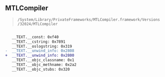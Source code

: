 ## MTLCompiler

> `/System/Library/PrivateFrameworks/MTLCompiler.framework/Versions/32024/MTLCompiler`

```diff

   __TEXT.__const: 0xf40
   __TEXT.__cstring: 0x7891
   __TEXT.__oslogstring: 0x319
-  __TEXT.__unwind_info: 0x2808
+  __TEXT.__unwind_info: 0x2800
   __TEXT.__objc_classname: 0x1
   __TEXT.__objc_methname: 0x2a2
   __TEXT.__objc_stubs: 0x320

```
